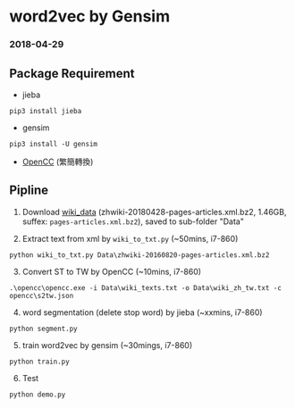 # word2vec by Gensim

### 2018-04-29

## Package Requirement

* jieba
```
pip3 install jieba
```
* gensim
```
pip3 install -U gensim
```
* [OpenCC](https://github.com/BYVoid/OpenCC) (繁簡轉換)

## Pipline

1. Download [wiki_data](https://dumps.wikimedia.org/zhwiki/) (zhwiki-20180428-pages-articles.xml.bz2, 1.46GB, suffex: `pages-articles.xml.bz2`),
saved to sub-folder "Data"

2. Extract text from xml by `wiki_to_txt.py` (~50mins, i7-860)
```
python wiki_to_txt.py Data\zhwiki-20160820-pages-articles.xml.bz2
```

3. Convert ST to TW by OpenCC (~10mins, i7-860)
```
.\opencc\opencc.exe -i Data\wiki_texts.txt -o Data\wiki_zh_tw.txt -c opencc\s2tw.json
```

4. word segmentation (delete stop word) by jieba (~xxmins, i7-860)
```
python segment.py
```

5. train word2vec by gensim (~30mings, i7-860)
```
python train.py
```

6. Test
```
python demo.py
```